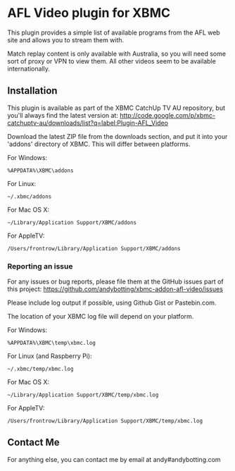 AFL Video plugin for XBMC
================================

This plugin provides a simple list of available programs from the AFL web site
and allows you to stream them with.

Match replay content is only available with Australia, so you will need some
sort of proxy or VPN to view them. All other videos seem to be available 
internationally.

Installation
------------
This plugin is available as part of the XBMC CatchUp TV AU repository, but
you'll always find the latest version at:
  http://code.google.com/p/xbmc-catchuptv-au/downloads/list?q=label:Plugin-AFL_Video

Download the latest ZIP file from the downloads section, and put it into your
'addons' directory of XBMC. This will differ between platforms.

For Windows:
```
%APPDATA%\XBMC\addons
```

For Linux:
```
~/.xbmc/addons
```

For Mac OS X:
```
~/Library/Application Support/XBMC/addons
```

For AppleTV:
```
/Users/frontrow/Library/Application Support/XBMC/addons
```


### Reporting an issue

For any issues or bug reports, please file them at the GitHub issues part of
this project:
https://github.com/andybotting/xbmc-addon-afl-video/issues

Please include log output if possible, using Github Gist or Pastebin.com.

The location of your XBMC log file will depend on your platform.

For Windows:
```
%APPDATA%\XBMC\temp\xbmc.log
```

For Linux (and Raspberry Pi):
```
~/.xbmc/temp/xbmc.log
```

For Mac OS X:
```
~/Library/Application Support/XBMC/temp/xbmc.log
```

For AppleTV:
```
/Users/frontrow/Library/Application Support/XBMC/temp/xbmc.log
```

Contact Me
----------
For anything else, you can contact me by email at andy#andybotting.com
